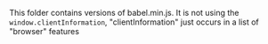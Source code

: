 This folder contains versions of babel.min.js.
It is not using the `window.clientInformation`, "clientInformation" just occurs in a list of "browser" features
